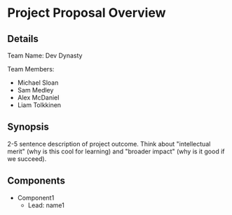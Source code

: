 # Project Proposal Overview

## Details
Team Name: Dev Dynasty

Team Members:
* Michael Sloan
* Sam Medley 
* Alex McDaniel
* Liam Tolkkinen

## Synopsis
2-5 sentence description of project outcome. Think about "intellectual merit" (why is this cool for learning) and "broader impact" (why is it good if we succeed).

## Components
* Component1
  * Lead: name1